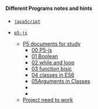 #### Different Programs notes and hints

- [`javaScript`](https://github.com/shoaib-zaheer/a-differentProgramsNotes/tree/master/javaScrapt)


- [`p5-js`](https://github.com/shoaib-zaheer/a-differentProgramsNotes/tree/master/p5JS)
  - [P5 documents for study](https://github.com/shoaib-zaheer/a-differentProgramsNotes/tree/master/p5JS/p5Studydocuments)
    - [00 P5-js](https://github.com/shoaib-zaheer/a-differentProgramsNotes/tree/master/p5JS/p5Studydocuments/00p5-js)
    - [01 Boolean](https://github.com/shoaib-zaheer/a-differentProgramsNotes/tree/master/p5JS/p5Studydocuments/01Boolean)
    - [02 while and loop](https://github.com/shoaib-zaheer/a-differentProgramsNotes/tree/master/p5JS/p5Studydocuments/02while%26loop)
    - [03 function bisic]()
    - [04 classes in ES6]()
    - [05Arguments in Classes]()
    - []()
    - []()
  - [Project need to work]()
